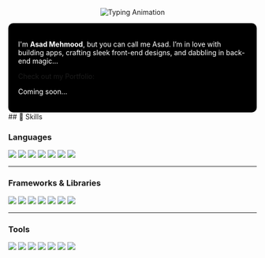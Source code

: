 <p align="center">
  <img src="https://readme-typing-svg.herokuapp.com?size=80&color=FFFFFF&center=true&vCenter=true&width=1200&height=150&lines=Hello;Bonjour;Hola;Ciao;Salam;Hallo;こんにちは;안녕하세요&background=000000" alt="Typing Animation" />
</p>
<div align="left" style="background-color:#000; padding:20px; border-radius:10px;">
  <!-- <h2 style="color:white;">Hello there 👋</h2> -->
  <p style="color:white;">
    I'm <b>Asad Mehmood</b>, but you can call me Asad. I’m in love with building apps, crafting sleek front-end designs, and dabbling in back-end magic...
  </p>
  <p>
    Check out my Portfolio:
    <p style="color:white;">
    Coming soon...
  </p>
    <!--<a href="https:asadportfolio">
      <img src="https://img.shields.io/badge/YouTube-FF0000?style=for-the-badge&logo=youtube&logoColor=white" />
    </a>-->
  </p>
</div>
## 🚀 Skills

### Languages
<img src="https://img.shields.io/badge/JavaScript-000000?style=for-the-badge&logo=javascript&logoColor=F7DF1E" />
<img src="https://img.shields.io/badge/Dart-000000?style=for-the-badge&logo=dart&logoColor=0175C2" />
<img src="https://img.shields.io/badge/Python-000000?style=for-the-badge&logo=python&logoColor=3776AB" />
<img src="https://img.shields.io/badge/Java-000000?style=for-the-badge&logo=java&logoColor=007396" />
<img src="https://img.shields.io/badge/C++-000000?style=for-the-badge&logo=cplusplus&logoColor=00599C" />
<img src="https://img.shields.io/badge/C%23-000000?style=for-the-badge&logo=c-sharp&logoColor=239120" />
<img src="https://img.shields.io/badge/SQL%20%2F%20NoSQL-000000?style=for-the-badge&logo=mysql&logoColor=4479A1" />

---

### Frameworks & Libraries
<img src="https://img.shields.io/badge/React-000000?style=for-the-badge&logo=react&logoColor=61DAFB" />
<img src="https://img.shields.io/badge/Flutter-000000?style=for-the-badge&logo=flutter&logoColor=02569B" />
<img src="https://img.shields.io/badge/Tailwind%20CSS-000000?style=for-the-badge&logo=tailwindcss&logoColor=38B2AC" />
<img src="https://img.shields.io/badge/Django-000000?style=for-the-badge&logo=django&logoColor=092E20" />
<img src="https://img.shields.io/badge/PyTorch-000000?style=for-the-badge&logo=pytorch&logoColor=EE4C2C" />
<img src="https://img.shields.io/badge/Scikit--learn-000000?style=for-the-badge&logo=scikit-learn&logoColor=F7931E" />
<img src="https://img.shields.io/badge/Firebase-000000?style=for-the-badge&logo=firebase&logoColor=FFCA28" />

---

### Tools
<img src="https://img.shields.io/badge/VS%20Code-000000?style=for-the-badge&logo=visualstudiocode&logoColor=007ACC" />
<img src="https://img.shields.io/badge/Android%20Studio-000000?style=for-the-badge&logo=androidstudio&logoColor=3DDC84" />
<img src="https://img.shields.io/badge/Anaconda-000000?style=for-the-badge&logo=anaconda&logoColor=44A833" />
<img src="https://img.shields.io/badge/Jupyter-000000?style=for-the-badge&logo=jupyter&logoColor=F37626" />
<img src="https://img.shields.io/badge/Figma-000000?style=for-the-badge&logo=figma&logoColor=white" />
<img src="https://img.shields.io/badge/Git-000000?style=for-the-badge&logo=git&logoColor=F05032" />
<img src="https://img.shields.io/badge/GitHub-000000?style=for-the-badge&logo=github&logoColor=white" />
